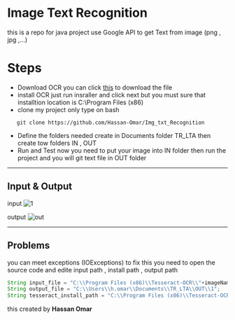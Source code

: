# Image Text Recognition
this is a repo for java project use Google API to get Text from image (png , jpg ,...)

# Steps
 - Download OCR  you can click    [this](https://chillyfacts.com/wp-content/uploads/2017/05/tesseract-ocr-setup-3.02.02.rar) to download the file
 - install OCR
 just run insraller and click next but you must sure that installtion location is  C:\Program Files (x86) 
 - clone my project only type on bash 
 ```git 
    git clone https://github.com/Hassan-Omar/Img_txt_Recognition
 ```
 - Define the folders needed 
 create in Documents folder TR_LTA then create tow folders IN , OUT 
 - Run and Test now you need to put your image into IN folder then run the project and you will git text file in OUT folder  
 
 ---
 ## Input & Output 
 
 input 
 ![1](https://user-images.githubusercontent.com/49106965/60827289-b8c17b00-a164-11e9-97af-74ef89f8fd29.png)

 output
 ![out](https://user-images.githubusercontent.com/49106965/60827544-4d2bdd80-a165-11e9-91d7-63edc4b3b7e9.JPG)

 ---
 ## Problems
  you can meet exceptions (IOExceptions) to fix this you need to open the source code and edite input path , install path , output path 
  
  ```java 
  String input_file = "C:\\Program Files (x86)\\Tesseract-OCR\\"+imageName;
  String output_file = "C:\\Users\\h.omar\\Documents\\TR_LTA\\OUT\\1";
  String tesseract_install_path = "C:\\Program Files (x86)\\Tesseract-OCR\\tesseract";
  ```
this created by **Hassan Omar** 
